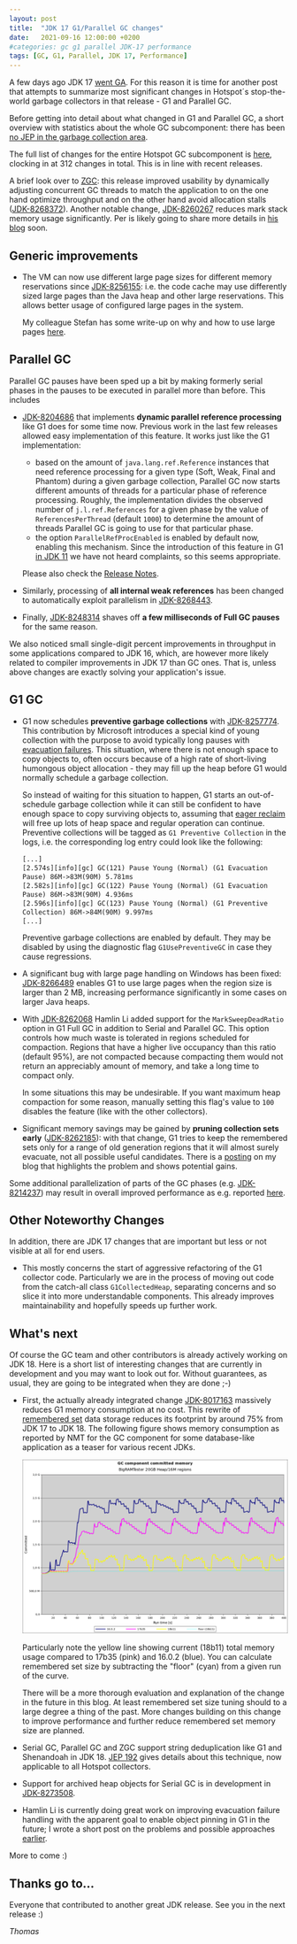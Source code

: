 ```yaml
---
layout: post
title:  "JDK 17 G1/Parallel GC changes"
date:   2021-09-16 12:00:00 +0200
#categories: gc g1 parallel JDK-17 performance
tags: [GC, G1, Parallel, JDK 17, Performance]
---
```


A few days ago JDK 17 [went GA](https://mail.openjdk.java.net/pipermail/jdk-dev/2021-September/006037.html). For this reason it is time for another post that  attempts to summarize most significant changes in Hotspot´s stop-the-world garbage collectors in that release - G1 and Parallel GC.

Before getting into detail about what changed in G1 and Parallel GC, a short overview with statistics about the whole GC subcomponent: there has been [no JEP in the garbage collection area](https://openjdk.java.net/projects/jdk/17/).

The full list of changes for the entire Hotspot GC subcomponent is [here](https://bugs.openjdk.java.net/browse/JDK-8271064?jql=project%20%3D%20JDK%20AND%20issuetype%20in%20standardIssueTypes()%20AND%20status%20in%20(Resolved%2C%20Closed)%20AND%20fixVersion%20%3D%20%2217%22%20AND%20component%20%3D%20hotspot%20AND%20Subcomponent%20%3D%20gc), clocking in at 312 changes in total. This is in line with recent releases.

A brief look over to [ZGC](https://wiki.openjdk.java.net/display/zgc/Main): this release improved usability by dynamically adjusting concurrent GC threads to match the application to on the one hand optimize throughput and on the other hand avoid allocation stalls ([JDK-8268372](https://bugs.openjdk.java.net/browse/JDK-8268372)). Another notable change, [JDK-8260267](https://bugs.openjdk.java.net/browse/JDK-8260267) reduces mark stack memory usage significantly. Per is likely going to share more details in [his blog](https://malloc.se/) soon.

## Generic improvements

  * The VM can now use different large page sizes for different memory reservations since [JDK-8256155](https://bugs.openjdk.java.net/browse/JDK-8256155): i.e. the code cache may use differently sized large pages than the Java heap and other large reservations. This allows better usage of configured large pages in the system.
  
    My colleague Stefan has some write-up on why and how to use large pages [here](https://kstefanj.github.io/2021/05/19/large-pages-and-java.html).

## Parallel GC

Parallel GC pauses have been sped up a bit by making formerly serial phases in the pauses to be executed in parallel more than before. This includes

  * [JDK-8204686](https://bugs.openjdk.java.net/browse/JDK-8204686) that implements **dynamic parallel reference processing** like G1 does for some time now. Previous work in the last few releases allowed easy implementation of this feature. It works just like the G1 implementation:
    * based on the amount of `java.lang.ref.Reference` instances that need reference processing for a given type (Soft, Weak, Final and Phantom) during a given garbage collection, Parallel GC now starts different amounts of threads for a particular phase of reference processing. Roughly, the implementation divides the observed number of `j.l.ref.References` for a given phase by the value of `ReferencesPerThread` (default `1000`) to determine the amount of threads Parallel GC is going to use for that particular phase.
    * the option `ParallelRefProcEnabled` is enabled by default now, enabling this mechanism. Since the introduction of this feature in G1 [in JDK 11](https://bugs.openjdk.java.net/browse/JDK-8043575) we have not heard complaints, so this seems appropriate.

    Please also check the [Release Notes](https://jdk.java.net/17/release-notes#JDK-8204686).

  * Similarly, processing of **all internal weak references** has been changed to automatically exploit parallelism in [JDK-8268443](https://bugs.openjdk.java.net/browse/JDK-8268443).

  * Finally, [JDK-8248314](https://bugs.openjdk.java.net/browse/JDK-8248314) shaves off **a few milliseconds of Full GC pauses** for the same reason.

We also noticed small single-digit percent improvements in throughput in some applications compared to JDK 16, which, are however more likely related to compiler improvements in JDK 17 than GC ones. That is, unless above changes are exactly solving your application's issue.

## G1 GC

  * G1 now schedules **preventive garbage collections** with [JDK-8257774](https://bugs.openjdk.java.net/browse/JDK-8257774). This contribution by Microsoft introduces a special kind of young collection with the purpose to avoid typically long pauses with [evacuation failures](https://docs.oracle.com/en/java/javase/17/gctuning/garbage-first-g1-garbage-collector1.html#GUID-BE157AF6-29E7-461A-82CF-50C1978785DA). This situation, where there is not enough space to copy objects to, often occurs because of a high rate of short-living humongous object allocation - they may fill up the heap before G1 would normally schedule a garbage collection.
  
    So instead of waiting for this situation to happen, G1 starts an out-of-schedule garbage collection while it can still be confident to have enough space to copy surviving objects to, assuming that [eager reclaim](https://docs.oracle.com/en/java/javase/17/gctuning/garbage-first-g1-garbage-collector1.html#GUID-D74F3CC7-CC9F-45B5-B03D-510AEEAC2DAC) will free up lots of heap space and regular operation can continue.
  Preventive collections will be tagged as `G1 Preventive Collection` in the logs, i.e. the corresponding log entry could look like the following:
  
    ```
    [...]
    [2.574s][info][gc] GC(121) Pause Young (Normal) (G1 Evacuation Pause) 86M->83M(90M) 5.781ms
    [2.582s][info][gc] GC(122) Pause Young (Normal) (G1 Evacuation Pause) 86M->83M(90M) 4.936ms
    [2.596s][info][gc] GC(123) Pause Young (Normal) (G1 Preventive Collection) 86M->84M(90M) 9.997ms
    [...]
    ```
      
    Preventive garbage collections are enabled by default. They may be disabled by using the diagnostic flag `G1UsePreventiveGC` in case they cause regressions.

  * A significant bug with large page handling on Windows has been fixed: [JDK-8266489](https://bugs.openjdk.java.net/browse/JDK-8266489) enables G1 to use large pages when the region size is larger than 2 MB, increasing performance significantly in some cases on larger Java heaps.

  * With [JDK-8262068](https://bugs.openjdk.java.net/browse/JDK-8262068) Hamlin Li added support for the `MarkSweepDeadRatio` option in G1 Full GC in addition to Serial and Parallel GC. This option controls how much waste is tolerated in regions scheduled for compaction. Regions that have a higher live occupancy than this ratio (default 95%), are not compacted because compacting them would not return an appreciably amount of memory, and take a long time to compact only.

    In some situations this may be undesirable. If you want maximum heap compaction for some reason, manually setting this flag's value to `100` disables the feature (like with the other collectors).

  * Significant memory savings may be gained by **pruning collection sets early** ([JDK-8262185](https://bugs.openjdk.java.net/browse/JDK-8262185)): with that change, G1 tries to keep the remembered sets only for a range of old generation regions that it will almost surely evacuate, not all possible useful candidates. There is a [posting](https://tschatzl.github.io/2021/02/26/early-prune.html) on my blog that highlights the problem and shows potential gains.

Some additional parallelization of parts of the GC phases (e.g. [JDK-8214237](https://bugs.openjdk.java.net/browse/JDK-8214237)) may result in overall improved performance as e.g. reported [here](https://www.optaplanner.org/blog/2021/09/15/HowMuchFasterIsJava17.html).

## Other Noteworthy Changes

In addition, there are JDK 17 changes that are important but less or not visible at all for end users.

  * This mostly concerns the start of aggressive refactoring of the G1 collector code. Particularly we are in the process of moving out code from the catch-all class `G1CollectedHeap`, separating concerns and so slice it into more understandable components. This already improves maintainability and hopefully speeds up further work.

## What's next

Of course the GC team and other contributors is already actively working on JDK 18. Here is a short list of interesting changes that are currently in development and you may want to look out for. Without guarantees, as usual, they are going to be integrated when they are done ;-)

  * First, the actually already integrated change [JDK-8017163](https://bugs.openjdk.java.net/browse/JDK-8017163) massively reduces G1 memory consumption at no cost. This rewrite of [remembered set](https://docs.oracle.com/en/java/javase/17/gctuning/garbage-first-garbage-collector-tuning.html#GUID-A0343B53-A690-4DDE-98F9-9877096DBF0F) data storage reduces its footprint by around 75% from JDK 17 to JDK 18. The following figure shows memory consumption as reported by NMT for the GC component for some database-like application as a teaser for various recent JDKs.
  
    ![here](/assets/20210920-bigramtester-memoryusage.png)

    Particularly note the yellow line showing current (18b11) total memory usage compared to 17b35 (pink) and 16.0.2 (blue). You can calculate remembered set size by subtracting the "floor" (cyan) from a given run of the curve.

    There will be a more thorough evaluation and explanation of the change in the future in this blog. At least remembered set size tuning should to a large degree a thing of the past. More changes building on this change to improve performance and further reduce remembered set memory size are planned.

  * Serial GC, Parallel GC and ZGC support string deduplication like G1 and Shenandoah in JDK 18. [JEP 192](http://openjdk.java.net/jeps/192) gives details about this technique, now applicable to all Hotspot collectors.

  * Support for archived heap objects for Serial GC is in development in [JDK-8273508](https://bugs.openjdk.java.net/browse/JDK-8273508).

  * Hamlin Li is currently doing great work on improving evacuation failure handling with the apparent goal to enable object pinning in G1 in the future; I wrote a short post on the problems and possible approaches [earlier](https://tschatzl.github.io/2021/06/28/evacuation-failure.html).

More to come :)

## Thanks go to…

Everyone that contributed to another great JDK release. See you in the next release :)

*Thomas*

